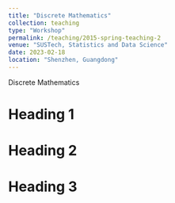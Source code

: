 ```yaml
---
title: "Discrete Mathematics"
collection: teaching
type: "Workshop"
permalink: /teaching/2015-spring-teaching-2
venue: "SUSTech, Statistics and Data Science"
date: 2023-02-18
location: "Shenzhen, Guangdong"
---
```


Discrete Mathematics

Heading 1
======

Heading 2
======

Heading 3
======
